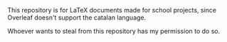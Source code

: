 This repository is for LaTeX documents made for school projects,
since Overleaf doesn't support the catalan language.

Whoever wants to steal from this repository has my permission to do so.
